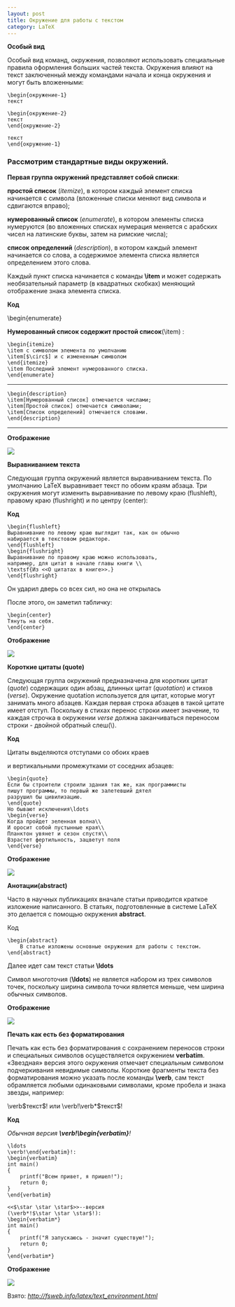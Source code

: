 ```yaml
---
layout: post
title: Окружение для работы с текстом
category: LaTeX
---
```


**Особый вид**

Особый вид команд, окружения, позволяют использовать специальные правила оформления больших частей текста. Окружения влияют на текст заключенный между командами начала и конца окружения и могут быть вложенными:

    \begin{окружение-1}
    текст

    \begin{окружение-2}
    текст
    \end{окружение-2}

    текст
    \end{окружение-1}

### Рассмотрим стандартные виды окружений.

**Первая группа окружений представляет собой списки**:

**простой список** (*itemize*), в котором каждый элемент списка начинается с символа (вложенные списки меняют вид символа и сдвигаются вправо);

**нумерованный список** (*enumerate*), в котором элементы списка нумеруются (во вложенных списках нумерация меняется с арабских чисел на латинские буквы, затем на римские числа);

**список определений** (*description*), в котором каждый элемент начинается со слова, а содержимое элемента списка является определением этого слова.

Каждый пункт списка начинается с команды **\item** и может содержать необязательный параметр (в квадратных скобках) меняющий отображение знака элемента списка.

**Код**	

\begin{enumerate}

**Нумерованный список содержит простой список**(\item) :

    \begin{itemize}
    \item с символом элемента по умолчанию
    \item[$\circ$] и с измененным символом
    \end{itemize}
    \item Последний элемент нумерованного списка.
    \end{enumerate}
****************************************
    \begin{description}
    \item[Нумерованный список] отмечается числами;
    \item[Простой список] отмечается символами;
    \item[Список определений] отмечается словами.
    \end{description}
**********************************************

**Отображение**

![](/image/Work%20environment%20_for_%20with%20_text/1.latex_list_environments.png)

**Выравниванием текста**

Следующая группа окружений является выравниванием текста. По умолчанию LaTeX выравнивает текст по обоим краям абзаца. Три окружения могут изменить выравнивание по левому краю (flushleft), правому краю (flushright) и по центру (center):

**Код**	

    \begin{flushleft}
    Выравнивание по левому краю выглядит так, как он обычно
    набирается в текстовом редакторе.
    \end{flushleft}
    \begin{flushright}
    Выравнивание по правому краю можно использовать,
    например, для цитат в начале главы книги \\
    \textsf{Из <<О цитатах в книге>>.}
    \end{flushright}

Он ударил дверь со всех сил, но она не открылась

После этого, он заметил табличку:

    \begin{center}
    Тянуть на себя.
    \end{center}

**Отображение**

![](/image/Work%20environment%20_for_%20with%20_text/2.latex_text_align.png)    

**Короткие цитаты (quote)**

Следующая группа окружений предназначена для коротких цитат (*quote*) содержащих один абзац, длинных цитат (*quotation*) и стихов (*verse*). Окружение quotation используется для цитат, которые могут занимать много абзацев. Каждая первая строка абзацев в такой цитате имеет отступ. Поскольку в стихах перенос строки имеет значение, то каждая строчка в окружении *verse* должна заканчиваться переносом строки - двойной обратный слеш(\\).

**Код**

Цитаты выделяются отступами со обоих краев

и вертикальными промежутками от соседних абзацев:

    \begin{quote}
    Если бы строители строили здания так же, как программисты
    пишут программы, то первый же залетевший дятел
    разрушил бы цивилизацию.
    \end{quote}
    Но бывают исключения\ldots
    \begin{verse}
    Когда пройдет зеленная волна\\
    И оросит собой пустынные края\\
    Планктон увянет и сезон спустя\\
    Взрастет фертильность, зацветут поля
    \end{verse}

**Отображение**

![](/image/Work%20environment%20_for_%20with%20_text/3.latex_quotes.png)    

**Анотации(abstract)**

Часто в научных публикациях вначале статьи приводится краткое изложение написанного. В статьях, подготовленные в системе LaTeX это делается с помощью окружения **abstract**.

Код	

    \begin{abstract}
        В статье изложены основные окружения для работы с текстом.
    \end{abstract}

Далее идет сам текст статьи **\ldots**

Символ многоточия (**\ldots**) не является набором из трех символов точек, поскольку ширина символа точки является меньше, чем ширина обычных символов.

**Отображение**

![](/image/Work%20environment%20_for_%20with%20_text/4.latex_abstract.png)

**Печать как есть без форматирования**

Печать как есть без форматирования с сохранением переносов строки и специальных символов осуществляется окружением **verbatim**. «Звездная» версия этого окружения отмечает специальным символом подчеркивания невидимые символы. Короткие фрагменты текста без форматирования можно указать после команды **\verb**, сам текст обрамляется любыми одинаковыми символами, кроме пробела и знака звезды, например:


\verb\$текст\$! или \verb!\verb*\$текст$!

**Код**

*Обычная версия **\verb!\begin{verbatim}**!*

    \ldots
    \verb!\end{verbatim}!:
    \begin{verbatim}
    int main()
    {
        printf("Всем привет, я пришел!");
        return 0;  
    }
    \end{verbatim}

    <<$\star \star \star$>>--версия
    (\verb*!$\star \star \star$!):
    \begin{verbatim*}
    int main()
    {
        printf("Я запускаюсь - значит существую!");
        return 0;  
    }
    \end{verbatim*}

**Отображение**

![](/image/Work%20environment%20_for_%20with%20_text/5.latex_verbatim.png)

Взято: *http://fsweb.info/latex/text_environment.html*



